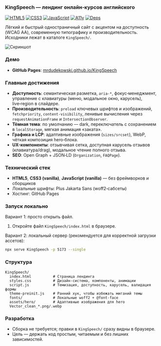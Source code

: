 ### KingSpeech — лендинг онлайн‑курсов английского

[![HTML5](https://img.shields.io/badge/HTML5-E34F26?logo=html5&logoColor=white&style=flat)](https://developer.mozilla.org/docs/Web/Guide/HTML/HTML5)
[![CSS3](https://img.shields.io/badge/CSS3-1572B6?logo=css3&logoColor=white&style=flat)](https://developer.mozilla.org/docs/Web/CSS)
[![JavaScript](https://img.shields.io/badge/JavaScript-F7DF1E?logo=javascript&logoColor=000&style=flat)](https://developer.mozilla.org/docs/Web/JavaScript)
[![A11y](https://img.shields.io/badge/a11y-WCAG%20AA-0ea5e9?style=flat)](https://www.w3.org/WAI/standards-guidelines/wcag/)
[![Deps](https://img.shields.io/badge/zero_deps-vanilla_js-22c55e?style=flat)](https://developer.mozilla.org/docs/Web/JavaScript)

Лёгкий и быстрый одностраничный сайт с акцентом на доступность (WCAG AA), современную типографику и производительность. Исходники лежат в каталоге `KingSpeech/`.

![Скриншот](KingSpeech/landingscreenshot.jpeg)

### Демо

- **GitHub Pages**: [mrdudekowski.github.io/KingSpeech](https://mrdudekowski.github.io/KingSpeech/)

### Главные достижения

- **Доступность**: семантическая разметка, `aria-*`, фокус‑менеджмент, управление с клавиатуры (меню, модальное окно, карусель), live‑region в слайдере.
- **Производительность**: `preload` ключевых шрифтов и изображений, `fetchpriority`, `content-visibility`, ленивые вычисления через `requestAnimationFrame` и `IntersectionObserver`.
- **Тёмная тема**: по умолчанию — dark, переключатель с сохранением в `localStorage`, мягкая анимация «заката».
- **Графика и LCP**: адаптивные изображения (`sizes/srcset`), WebP, чёткая композиция hero‑блока.
- **UX-компоненты**: отзывчивая сетка, доступная карусель отзывов (клавиатура/drag), модальное чтение полного отзыва.
- **SEO**: Open Graph + JSON‑LD (`Organization`, `FAQPage`).

### Технический стек

- **HTML5**, **CSS3 (vanilla)**, **JavaScript (vanilla)** — без фреймворков и сборщиков
- Локальные шрифты: Plus Jakarta Sans (woff2‑сабсеты)
- Хостинг: GitHub Pages

### Запуск локально

Вариант 1: просто открыть файл.

1. Откройте файл `KingSpeech/index.html` в браузере.

Вариант 2: локальный сервер (рекомендуется для корректной загрузки ассетов):

```bash
npx serve KingSpeech -p 5173 --single
```

### Структура

```text
KingSpeech/
  index.html          # Страница лендинга
  styles.css          # Дизайн‑система, компоненты, анимации
  script.js           # Темизация, доступность, карусель, валидация формы
  theme-preinit.js    # Ранний хук, чтобы избежать миганий темы
  fonts/              # Локальные woff2 + @font-face
  assets/hero/        # Адаптивные изображения для hero
  Vector_clean_*.png/.webp
```

### Разработка

- Сборка не требуется; правки в `KingSpeech/` сразу видны в браузере.
- Цель — держать код простым, читаемым и без лишних зависимостей.


